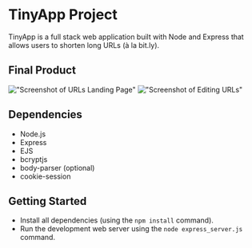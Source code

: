 # TinyApp Project

TinyApp is a full stack web application built with Node and Express that allows users to shorten long URLs (à la bit.ly).

## Final Product

!["Screenshot of URLs Landing Page"](https://raw.githubusercontent.com/bernard9/tinyapp/master/docs/urls-page.png)
!["Screenshot of Editing URLs"](https://raw.githubusercontent.com/bernard9/tinyapp/master/docs/urls_edit.png)


## Dependencies

- Node.js
- Express
- EJS
- bcryptjs
- body-parser (optional)
- cookie-session

## Getting Started

- Install all dependencies (using the `npm install` command).
- Run the development web server using the `node express_server.js` command.